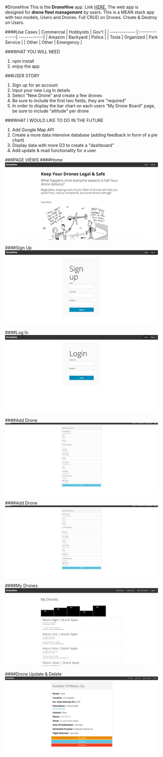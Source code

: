 #DroneHive
This is the **DroneHive** app. Link [HERE.](https://arcane-mountain-8566.herokuapp.com) The web app is designed for **drone fleet management** by users. This is a MEAN stack app with two models, Users and Drones.  Full CRUD on Drones.  Create & Destroy on Users.

####Use Cases
| Commercial    |    Hobbyists   |    Gov't     |
| ------------- |:--------------:| ------------:|
|   Amazon      |    Backyard    |    Police    |
|   Tesla       |    Organized   | Park Service |
|   Other       |    Other       |   Emergency  |

###WHAT YOU WILL NEED 
1. npm install
2. enjoy the app

###USER STORY
1. Sign up for an account
2. Input your new Log In details
3. Select "New Drone" and create a few drones
4. Be sure to include the first two fields, they are "required"
5. In order to display the bar chart on each users "My Drone Board" page, be sure to include "altitude" per drone

###WHAT I WOULD LIKE TO DO IN THE FUTURE
1. Add Google Map API
2. Create a more data intensive database (adding feedback in form of a pie chart)
3. Display data with more D3 to create a "dashboard"
4. Add update & read functionality for a user

###PAGE VIEWS
####Home
![alt text](https://raw.githubusercontent.com/KJWBeige/DroneHive/master/public/photos/home.png "Home")

####Sign Up
![alt text](https://raw.githubusercontent.com/KJWBeige/DroneHive/master/public/photos/signup.png "Sign Up")

####Log In
![alt text](https://raw.githubusercontent.com/KJWBeige/DroneHive/master/public/photos/login.png "Log In")

####Add Drone
![alt text](https://raw.githubusercontent.com/KJWBeige/DroneHive/master/public/photos/adddrone.png "Add Drone")

####Add Drone
![alt text](https://raw.githubusercontent.com/KJWBeige/DroneHive/master/public/photos/adddrone.png "Add Drone")

####My Drones
![alt text](https://raw.githubusercontent.com/KJWBeige/DroneHive/master/public/photos/mydrones.png "My Drones")

####Drone Update & Delete
![alt text](https://raw.githubusercontent.com/KJWBeige/DroneHive/master/public/photos/droneupdatedelete.png "Drone Update & Delete")